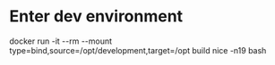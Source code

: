 # Enter dev environment
docker run -it --rm --mount type=bind,source=/opt/development,target=/opt build nice -n19 bash
